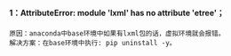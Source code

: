 #### 1：AttributeError: module 'lxml' has no attribute 'etree'；
```
原因：anaconda中base环境中如果有lxml包的话，虚拟环境就会报错。
解决方案：在base环境中执行: pip uninstall -y。
```
